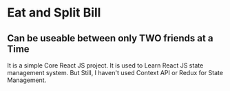 # Eat and Split Bill
## Can be useable between only TWO friends at a Time

It is a simple Core React JS project. It is used to Learn React JS state management system. But Still, I haven't used Context API or Redux for State Management.



